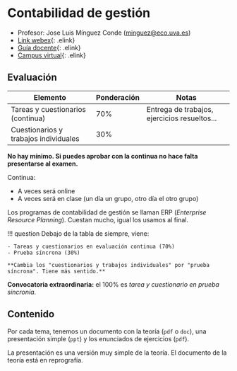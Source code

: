 # Contabilidad de gestión

- Profesor: Jose Luis Mínguez Conde (minguez@eco.uva.es)
- [Link webex](https://universidaddevalladolid.webex.com/universidaddevalladolid/j.php?MTID=mbb6e803c00a6016ff905673b76d9af56){: .elink}
- [Guía docente](https://alojamientos.uva.es/guia_docente/uploads/2020/466/45403/1/Documento.pdf){: .elink}
- [Campus virtual](https://campusvirtual.uva.es/course/view.php?id=31854){: .elink}

## Evaluación

|Elemento|Ponderación|Notas|
|--|--|--|
|Tareas y cuestionarios (continua)|70%|Entrega de trabajos, ejercicios resueltos...|
|Cuestionarios y trabajos individuales|30%|

**No hay mínimo. Si puedes aprobar con la continua no hace falta presentarse al examen.**

Continua:

- A veces será online
- A veces será en clase (un día un grupo, otro día el otro grupo)

Los programas de contabilidad de gestión se llaman ERP (*Enterprise Resource Planning*). Cuestan mucho, igual los usamos al final.

!!! question
    Debajo de la tabla de siempre, viene:

    - Tareas y cuestionarios en evaluación continua (70%)
    - Prueba síncrona (30%)

    **Cambia los "cuestionarios y trabajos individuales" por "prueba síncrona". Tiene más sentido.**

**Convocatoria extraordinaria:** el 100% es *tarea y cuestionario en prueba sincronía*.

## Contenido

Por cada tema, tenemos un documento con la teoría (`pdf` o `doc`), una presentación simple (`ppt`) y los enunciados de ejercicios (`pdf`).

La presentación es una versión muy simple de la teoría. El documento de la teoría está en reprografía.
